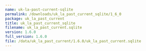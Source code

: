 ```yaml
---
name: uk-la-past-current-sqlite
permalink: /downloads/uk_la_past_current_sqlite/1_6_0
package: uk_la_past_current
title: uk_la_past_current_sqlite
filename: uk_la_past_current.sqlite
version: 1.6.0
full_version: 1.6.0
file: /data/uk_la_past_current/1.6.0/uk_la_past_current.sqlite
---
```

